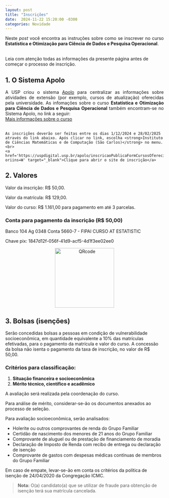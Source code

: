 ```yaml
---
layout: post
title: "Inscrições"
date:  2024-11-22 15:20:00 -0300
categories: Novidade
---
```


<p style='text-align: justify;text-justify: inter-word;'>
Neste <i>post</i> você encontra as instruções sobre como se inscrever no curso <strong>Estatística e Otimização para Ciência de Dados e Pesquisa Operacional</strong>.<br><br>

Leia com atenção todas as informações da presente página antes de começar o processo de inscrição.
</p>

<h2>1. O Sistema Apolo</h2>

<p style='text-align: justify;text-justify: inter-word;'>
    A USP criou o sistema <a href='https://uspdigital.usp.br/apolo/' target="_blank">Apolo</a> para centralizar as informações sobre atividades de extensão (por exemplo, cursos de atualização) oferecidas pela universidade. As infomações sobre o curso  <strong>Estatística e Otimização para Ciência de Dados e Pesquisa Operacional</strong> também encontram-se no Sistema Apolo, no link a seguir:<br>
    <a href='https://uspdigital.usp.br/apolo/apoObterCurso?cod_curso=550300012&cod_edicao=24001&numseqofeedi=1' target="_blank">Mais informações sobre o curso</a><br><br>

    As inscrições deverão ser feitas entre os dias 1/12/2024 e 28/02/2025 através do link abaixo. Após clicar no link, escolha <strong>Instituto de Ciências Matemáticas e de Computação (São Carlos)</strong> no menu.<br>
    <a href='https://uspdigital.usp.br/apolo/inscricaoPublicaFormCursosOferecidosListar?oriins=W' target="_blank">Clique para abrir o site de inscrição</a>
</p>

<h2>2. Valores</h2>

<p>Valor da inscrição: R$ 50,00.</p>
<p>Valor da matrícula: R$ 129,00.</p>
<p>Valor do curso: R$ 1.161,00 para pagamento em até 3 parcelas.</p>
<!-- </section>   -->

<!-- <section class="enrollment"> -->
<h3>Conta para pagamento da inscrição (R$ 50,00)</h3>
<p>Banco 104 Ag 0348 Conta 5660-7 - FIPAI CURSO AT ESTATISTIC</p>
<p>Chave pix: 1847d12f-056f-41d9-acf5-4d1f3ee02ee0</p>
<div style='text-align: center'>
    <img src="{{site.url}}/assets/QRcode.png" 
         alt="QRcode" 
         style="width: 5cm;">
</div> 
<!-- </section>  -->

<h2>3. Bolsas (isenções)</h2>

Serão concedidas bolsas a pessoas em condição de vulnerabilidade socioeconômica, em quantidade equivalente a 10% das matrículas efetivadas, para o pagamento da matrícula e valor do curso. A concessão da bolsa não isenta o pagamento da taxa de inscrição, no valor de R$ 50,00.

### Critérios para classificação:

1. **Situação financeira e socioeconômica**  
2. **Mérito técnico, científico e acadêmico**

A avaliação será realizada pela coordenação do curso.  

Para análise de mérito, considerar-se-ão os documentos anexados ao processo de seleção.  

Para avaliação socioeconômica, serão analisados:  
- Holerite ou outros comprovantes de renda do Grupo Familiar  
- Certidão de nascimento dos menores de 21 anos do Grupo Familiar  
- Comprovante de aluguel ou de prestação de financiamento de moradia  
- Declaração de Imposto de Renda com recibo de entrega ou declaração de isenção  
- Comprovante de gastos com despesas médicas contínuas de membros do Grupo Familiar  

Em caso de empate, levar-se-ão em conta os critérios da política de isenção de 24/04/2020 da Congregação ICMC.  

> **Nota:** O(a) candidato(a) que se utilizar de fraude para obtenção de isenção terá sua matrícula cancelada.

